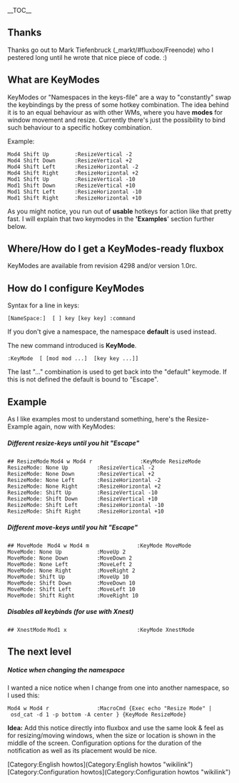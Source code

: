 \_\_TOC\_\_

Thanks
------

Thanks go out to Mark Tiefenbruck (\_markt/\#fluxbox/Freenode) who I pestered long until he wrote that nice piece of code. :)

What are KeyModes
-----------------

KeyModes or "Namespaces in the keys-file" are a way to "constantly" swap the keybindings by the press of some hotkey combination. The idea behind it is to an equal behaviour as with other WMs, where you have **modes** for window movement and resize. Currently there's just the possibility to bind such behaviour to a specific hotkey combination.

Example:

`Mod4 Shift Up        :ResizeVertical -2`
`Mod4 Shift Down      :ResizeVertical +2`
`Mod4 Shift Left      :ResizeHorizontal -2`
`Mod4 Shift Right     :ResizeHorizontal +2`
`Mod1 Shift Up        :ResizeVertical -10`
`Mod1 Shift Down      :ResizeVertical +10`
`Mod1 Shift Left      :ResizeHorizontal -10`
`Mod1 Shift Right     :ResizeHorizontal +10`

As you might notice, you run out of **usable** hotkeys for action like that pretty fast. I will explain that two keymodes in the **'Examples**' section further below.

Where/How do I get a KeyModes-ready fluxbox
-------------------------------------------

KeyModes are available from revision 4298 and/or version 1.0rc.

How do I configure KeyModes
---------------------------

Syntax for a line in keys:

`[NameSpace:] `<mod>` [`<mod>` `<mod>`] key [key key] :command `<commanoptions>

If you don't give a namespace, the namespace **default** is used instead.

The new command introduced is **KeyMode**.

`:KeyMode `<NameOfMode>` [`<mod>` [mod mod ...] `<key>` [key key ...]]`

The last "<mod>...<key>" combination is used to get back into the "default" keymode. If this is not defined the default is bound to "Escape".

Example
-------

As I like examples most to understand something, here's the Resize-Example again, now with KeyModes:

##### Different resize-keys until you hit "Escape"

`## ResizeMode`
`Mod4 w Mod4 r               :KeyMode ResizeMode`
`ResizeMode: None Up         :ResizeVertical -2`
`ResizeMode: None Down       :ResizeVertical +2`
`ResizeMode: None Left       :ResizeHorizontal -2`
`ResizeMode: None Right      :ResizeHorizontal +2`
`ResizeMode: Shift Up        :ResizeVertical -10`
`ResizeMode: Shift Down      :ResizeVertical +10`
`ResizeMode: Shift Left      :ResizeHorizontal -10`
`ResizeMode: Shift Right     :ResizeHorizontal +10`

##### Different move-keys until you hit "Escape"

`## MoveMode `
`Mod4 w Mod4 m               :KeyMode MoveMode`
`MoveMode: None Up           :MoveUp 2`
`MoveMode: None Down         :MoveDown 2`
`MoveMode: None Left         :MoveLeft 2`
`MoveMode: None Right        :MoveRight 2`
`MoveMode: Shift Up          :MoveUp 10`
`MoveMode: Shift Down        :MoveDown 10`
`MoveMode: Shift Left        :MoveLeft 10`
`MoveMode: Shift Right       :MoveRight 10`

##### Disables all keybinds (for use with Xnest)

`## XnestMode`
`Mod1 x                      :KeyMode XnestMode`

The next level
--------------

##### Notice when changing the namespace

I wanted a nice notice when I change from one into another namespace, so I used this:

`Mod4 w Mod4 r               :MacroCmd {Exec echo "Resize Mode" | osd_cat -d 1 -p bottom -A center } {KeyMode ResizeMode}`

**Idea:** Add this notice directly into fluxbox and use the same look & feel as for resizing/moving windows, when the size or location is shown in the middle of the screen. Configuration options for the duration of the notification as well as its placement would be nice.

[Category:English howtos](Category:English howtos "wikilink") [Category:Configuration howtos](Category:Configuration howtos "wikilink")
